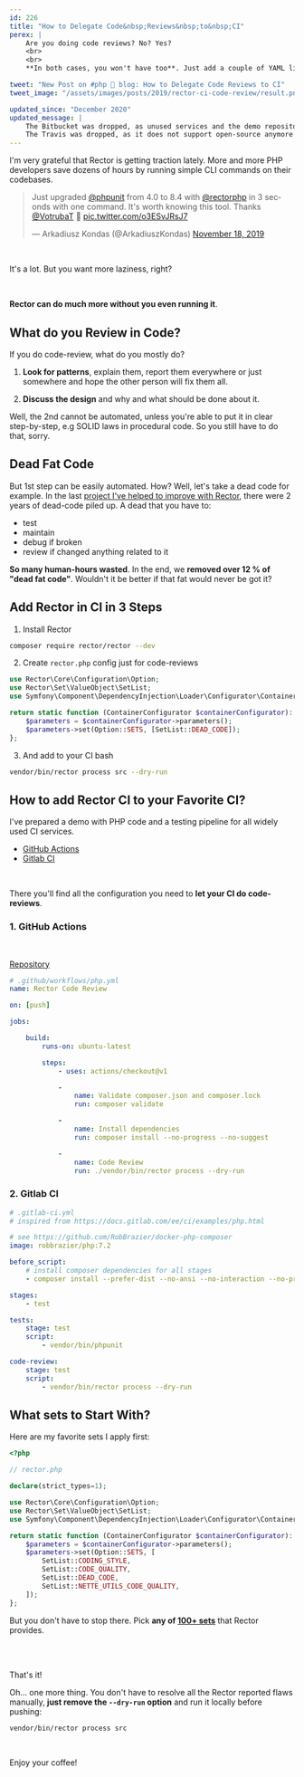```yaml
---
id: 226
title: "How to Delegate Code&nbsp;Reviews&nbsp;to&nbsp;CI"
perex: |
    Are you doing code reviews? No? Yes?
    <br>
    <br>
    **In both cases, you won't have too**. Just add a couple of YAML lines to your CI.

tweet: "New Post on #php 🐘 blog: How to Delegate Code Reviews to CI"
tweet_image: "/assets/images/posts/2019/rector-ci-code-review/result.png"

updated_since: "December 2020"
updated_message: |
    The Bitbucket was dropped, as unused services and the demo repository is not maintained.
    The Travis was dropped, as it does not support open-source anymore and for private projects are better alternatives.
---
```


I'm very grateful that Rector is getting traction lately. More and more PHP developers save dozens of hours by running simple CLI commands on their codebases.

<blockquote class="twitter-tweet"><p lang="en" dir="ltr">Just upgraded <a href="https://twitter.com/phpunit?ref_src=twsrc%5Etfw">@phpunit</a> from 4.0 to 8.4 with <a href="https://twitter.com/rectorphp?ref_src=twsrc%5Etfw">@rectorphp</a> in 3 seconds with one command. It&#39;s worth knowing this tool. Thanks <a href="https://twitter.com/VotrubaT?ref_src=twsrc%5Etfw">@VotrubaT</a> 👏 <a href="https://t.co/o3ESvJRsJ7">pic.twitter.com/o3ESvJRsJ7</a></p>&mdash; Arkadiusz Kondas (@ArkadiuszKondas) <a href="https://twitter.com/ArkadiuszKondas/status/1196349896690950144?ref_src=twsrc%5Etfw">November 18, 2019</a></blockquote>

<br>

It's a lot. But you want more laziness, right?

<br>

**Rector can do much more without you even running it**.

## What do you Review in Code?

If you do code-review, what do you mostly do?

1. **Look for patterns**, explain them, report them everywhere or just somewhere and hope the other person will fix them all.

2. **Discuss the design** and why and what should be done about it.

Well, the 2nd cannot be automated, unless you're able to put it in clear step-by-step, e.g SOLID laws in procedural code. So you still have to do that, sorry.

## Dead Fat Code

But 1st step can be easily automated. How? Well, let's take a dead code for example.
In the last [project I've helped to improve with Rector](/blog/2019/07/29/how-we-completed-thousands-of-missing-var-annotations-in-a-day/), there were 2 years of dead-code piled up. A dead that you have to:

- test
- maintain
- debug if broken
- review if changed anything related to it

**So many human-hours wasted**. In the end, we **removed over 12 % of "dead fat code"**. Wouldn't it be better if that fat would never be got it?

## Add Rector in CI in 3 Steps

1. Install Rector

```bash
composer require rector/rector --dev
```

2. Create `rector.php` config just for code-reviews

```php
use Rector\Core\Configuration\Option;
use Rector\Set\ValueObject\SetList;
use Symfony\Component\DependencyInjection\Loader\Configurator\ContainerConfigurator;

return static function (ContainerConfigurator $containerConfigurator): void {
    $parameters = $containerConfigurator->parameters();
    $parameters->set(Option::SETS, [SetList::DEAD_CODE]);
};
```

3. And add to your CI bash

```bash
vendor/bin/rector process src --dry-run
```

## How to add Rector CI to your Favorite CI?

I've prepared a demo with PHP code and a testing pipeline for all widely used CI services.

- [GitHub Actions](#1-github-actions)
- [Gitlab CI](#2-gitlab-ci)

<br>

There you'll find all the configuration you need to **let your CI do code-reviews**.

### 1. GitHub Actions

<br>

<a href="https://github.com/tomasvotruba/rector-ci-demo" class="btn btn-info">Repository</a>

```yaml
# .github/workflows/php.yml
name: Rector Code Review

on: [push]

jobs:

    build:
        runs-on: ubuntu-latest

        steps:
            - uses: actions/checkout@v1

            -
                name: Validate composer.json and composer.lock
                run: composer validate

            -
                name: Install dependencies
                run: composer install --no-progress --no-suggest

            -
                name: Code Review
                run: ./vendor/bin/rector process --dry-run
```

### 2. Gitlab CI

```yaml
# .gitlab-ci.yml
# inspired from https://docs.gitlab.com/ee/ci/examples/php.html

# see https://github.com/RobBrazier/docker-php-composer
image: robbrazier/php:7.2

before_script:
    # install composer dependencies for all stages
    - composer install --prefer-dist --no-ansi --no-interaction --no-progress

stages:
    - test

tests:
    stage: test
    script:
        - vendor/bin/phpunit

code-review:
    stage: test
    script:
        - vendor/bin/rector process --dry-run
```

## What sets to Start With?

Here are my favorite sets I apply first:

```php
<?php

// rector.php

declare(strict_types=1);

use Rector\Core\Configuration\Option;
use Rector\Set\ValueObject\SetList;
use Symfony\Component\DependencyInjection\Loader\Configurator\ContainerConfigurator;

return static function (ContainerConfigurator $containerConfigurator): void {
    $parameters = $containerConfigurator->parameters();
    $parameters->set(Option::SETS, [
        SetList::CODING_STYLE,
        SetList::CODE_QUALITY,
        SetList::DEAD_CODE,
        SetList::NETTE_UTILS_CODE_QUALITY,
    ]);
};
```

But you don't have to stop there. Pick **any of [100+ sets](https://github.com/rectorphp/rector/tree/master/config/set)** that Rector provides.

<br>
<br>

That's it!

Oh... one more thing. You don't have to resolve all the Rector reported flaws manually, **just remove the `--dry-run` option** and run it locally before pushing:

```bash
vendor/bin/rector process src
```

<br>

Enjoy your coffee!

<script async src="https://platform.twitter.com/widgets.js" charset="utf-8"></script>
